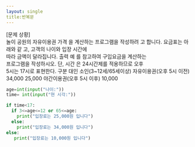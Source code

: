 ```yaml
--- 
layout: single
title:반복문
---
```

[문제 상황]  
 놀이 공원의 자유이용권 가격 
을 계산하는 프로그램을 작성하려 
고 합니다. 요금표는 아래와 같 
고, 고객의 나이와 입장 시간에  
따라 금액이 달라집니다. 출력 예 
를 참고하여 구입요금을 계산하는  
프로그램을 작성하시오. 단, 시간 
은 24시간제를 적용하므로 오후  
5시는 17시로 표현한다. 
구분 대인 소인(3~12세/65세이상) 
자유이용권(오후 5시 이전) 34,000 25,000 
야간이용권(오후 5시 이후) 10,000 

~~~python
age=int(input("나이:"))
time= int(input("현 시각:"))

if time<17:
  if 3<=age<=12 or 65<=age:
    print("입장료는 25,000원 입니다")
  else:
    print("입장료는 34,000원 입니다")
else:
   print("입장료는 10,000원 입니다")
   ~~~
